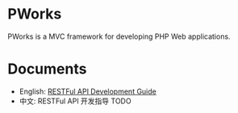 # PWorks
PWorks is a MVC framework for developing PHP Web applications.

# Documents
* English: [RESTFul API Development Guide](https://github.com/wobase/pworks/blob/master/RESTFul_API_Development_Guide.md)
* 中文: RESTFul API 开发指导 TODO

